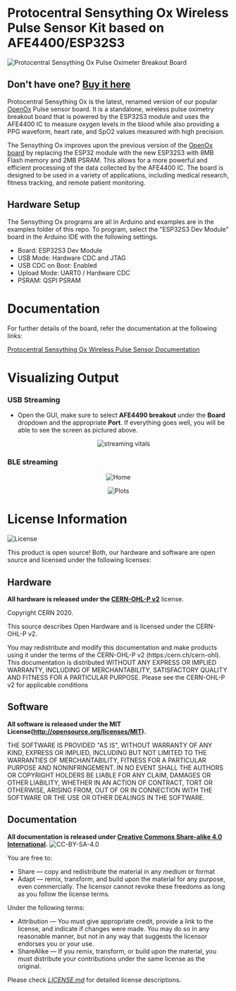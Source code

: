 Protocentral Sensything Ox Wireless Pulse Sensor Kit based on AFE4400/ESP32S3
========================================
![Protocentral Sensything Ox Pulse Oximeter Breakout Board](assets/sensything_ox.jpg)

## Don't have one? [Buy it here](https://protocentral.com/product/protocentral-sensythingox-wireless-pulse-sensor-kit-based-on-afe4400-esp32/)

Protocentral Sensything Ox is the latest, renamed version of our popular [OpenOx](https://github.com/Protocentral/protocentral_openox) Pulse sensor board. It is a standalone, wireless pulse oximetry breakout board that is powered by the ESP32S3 module and uses the AFE4400 IC to measure oxygen levels in the blood while also providing a PPG waveform, heart rate, and SpO2 values measured with high precision.

The Sensything Ox improves upon the previous version of the [OpenOx board](https://github.com/Protocentral/protocentral_openox) by replacing the ESP32 module with the new ESP32S3 with 8MB Flash memory and 2MB PSRAM. This allows for a more powerful and efficient processing of the data collected by the AFE4400 IC. The board is designed to be used in a variety of applications, including medical research, fitness tracking, and remote patient monitoring.

## Hardware Setup

The Sensything Ox programs are all in Arduino and examples are in the examples folder of this repo. To program, select the "ESP32S3 Dev Module" board in the Arduino IDE with the following settings.

* Board: ESP32S3 Dev Module
* USB Mode: Hardware CDC and JTAG
* USB CDC on Boot: Enabled
* Upload Mode: UART0 / Hardware CDC
* PSRAM: QSPI PSRAM

# Documentation

For further details of the board, refer the documentation at the following links:

[Protocentral Sensything Ox Wireless Pulse Sensor Documentation](https://docs.protocentral.com/getting-started-with-openox/)

# Visualizing Output

### USB Streaming

* Open the GUI, make sure to select **AFE4490 breakout** under the **Board** dropdown and the appropriate **Port**. If everything goes well, you will be able to see the screen as pictured above.

   <center>

  ![streaming vitals](assets/sensything_ox_openview.png)

  </center>

### BLE streaming

 <center>

  ![Home](assets/home_healthypi_app.png)

  </center>

 <center>

  ![Plots](./assets/plots_healthypi_app.png)

  </center>

License Information
===================

![License](license_mark.svg)

This product is open source! Both, our hardware and software are open source and licensed under the following licenses:

Hardware
---------

**All hardware is released under the [CERN-OHL-P v2](https://ohwr.org/cern_ohl_p_v2.txt)** license.

Copyright CERN 2020.

This source describes Open Hardware and is licensed under the CERN-OHL-P v2.

You may redistribute and modify this documentation and make products
using it under the terms of the CERN-OHL-P v2 (https:/cern.ch/cern-ohl).
This documentation is distributed WITHOUT ANY EXPRESS OR IMPLIED
WARRANTY, INCLUDING OF MERCHANTABILITY, SATISFACTORY QUALITY
AND FITNESS FOR A PARTICULAR PURPOSE. Please see the CERN-OHL-P v2
for applicable conditions

Software
--------

**All software is released under the MIT License(http://opensource.org/licenses/MIT).**

THE SOFTWARE IS PROVIDED "AS IS", WITHOUT WARRANTY OF ANY KIND, EXPRESS OR IMPLIED, INCLUDING BUT NOT LIMITED TO THE WARRANTIES OF MERCHANTABILITY, FITNESS FOR A PARTICULAR PURPOSE AND NONINFRINGEMENT. IN NO EVENT SHALL THE AUTHORS OR COPYRIGHT HOLDERS BE LIABLE FOR ANY CLAIM, DAMAGES OR OTHER LIABILITY, WHETHER IN AN ACTION OF CONTRACT, TORT OR OTHERWISE, ARISING FROM, OUT OF OR IN CONNECTION WITH THE SOFTWARE OR THE USE OR OTHER DEALINGS IN THE SOFTWARE.

Documentation
-------------
**All documentation is released under [Creative Commons Share-alike 4.0 International](http://creativecommons.org/licenses/by-sa/4.0/).**
![CC-BY-SA-4.0](https://i.creativecommons.org/l/by-sa/4.0/88x31.png)

You are free to:

* Share — copy and redistribute the material in any medium or format
* Adapt — remix, transform, and build upon the material for any purpose, even commercially.
The licensor cannot revoke these freedoms as long as you follow the license terms.

Under the following terms:

* Attribution — You must give appropriate credit, provide a link to the license, and indicate if changes were made. You may do so in any reasonable manner, but not in any way that suggests the licensor endorses you or your use.
* ShareAlike — If you remix, transform, or build upon the material, you must distribute your contributions under the same license as the original.

Please check [*LICENSE.md*](LICENSE.md) for detailed license descriptions.
